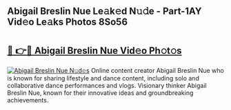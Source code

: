 ## Abigail Breslin Nue Le𝚊k𝚎d N𝚞𝚍e - Part-1AY Vid𝚎o Le𝚊ks Photos 8So56

# <h2><a href="http://fb5a0b6.evod.top/?m=Abigail+Breslin+Nue">🔗 👉🔴 Abigail Breslin Nue Vid𝚎o Ph𝚘t𝚘s</a></h2>

[![Abigail Breslin Nue N𝚞d𝚎s](https://i.imgur.com/8V9OHl7.gif)](http://fb5a0b6.evod.top/?m=Abigail+Breslin+Nue)
Online content creator Abigail Breslin Nue who is known for sharing lifestyle and dance content, including solo and collaborative dance performances and vlogs. Visionary thinker Abigail Breslin Nue, known for their innovative ideas and groundbreaking achievements. 
